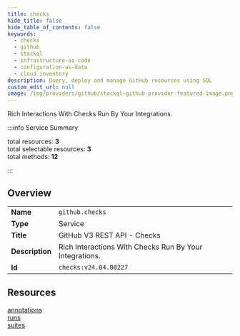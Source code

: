 ```yaml
---
title: checks
hide_title: false
hide_table_of_contents: false
keywords:
  - checks
  - github
  - stackql
  - infrastructure-as-code
  - configuration-as-data
  - cloud inventory
description: Query, deploy and manage GitHub resources using SQL
custom_edit_url: null
image: /img/providers/github/stackql-github-provider-featured-image.png
---
```


Rich Interactions With Checks Run By Your Integrations.  
    
:::info Service Summary

<div class="row">
<div class="providerDocColumn">
<span>total resources:&nbsp;<b>3</b></span><br />
<span>total selectable resources:&nbsp;<b>3</b></span><br />
<span>total methods:&nbsp;<b>12</b></span><br />
</div>
</div>

:::

## Overview
<table><tbody>
<tr><td><b>Name</b></td><td><code>github.checks</code></td></tr>
<tr><td><b>Type</b></td><td>Service</td></tr>
<tr><td><b>Title</b></td><td>GitHub V3 REST API - Checks</td></tr>
<tr><td><b>Description</b></td><td>Rich Interactions With Checks Run By Your Integrations.</td></tr>
<tr><td><b>Id</b></td><td><code>checks:v24.04.00227</code></td></tr>
</tbody></table>

## Resources
<div class="row">
<div class="providerDocColumn">
<a href="/providers/github/checks/annotations/">annotations</a><br />
<a href="/providers/github/checks/runs/">runs</a><br />
</div>
<div class="providerDocColumn">
<a href="/providers/github/checks/suites/">suites</a><br />
</div>
</div>
